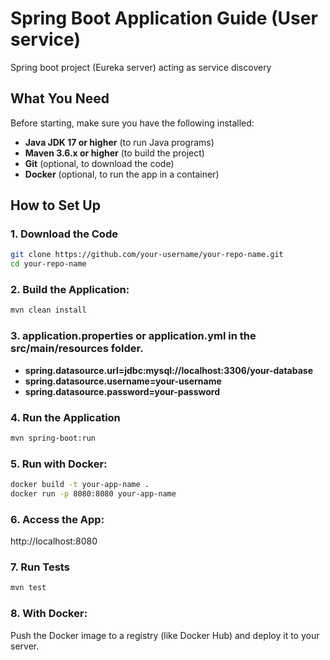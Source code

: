 # Spring Boot Application Guide (User service)
Spring boot project (Eureka server) acting as service discovery 

## What You Need

Before starting, make sure you have the following installed:

- **Java JDK 17 or higher** (to run Java programs)
- **Maven 3.6.x or higher** (to build the project)
- **Git** (optional, to download the code)
- **Docker** (optional, to run the app in a container)

## How to Set Up

### 1. Download the Code
```bash
git clone https://github.com/your-username/your-repo-name.git
cd your-repo-name
```

### 2. Build the Application:
```bash
mvn clean install
```

### 3. application.properties or application.yml in the src/main/resources folder.

- **spring.datasource.url=jdbc:mysql://localhost:3306/your-database**
- **spring.datasource.username=your-username**
- **spring.datasource.password=your-password**

### 4. Run the Application
```bash
mvn spring-boot:run
```

### 5. Run with Docker:
```bash
docker build -t your-app-name .
docker run -p 8080:8080 your-app-name
```

### 6. Access the App:
http://localhost:8080

### 7. Run Tests
```bash
mvn test
```

### 8. With Docker:
Push the Docker image to a registry (like Docker Hub) and deploy it to your server.

